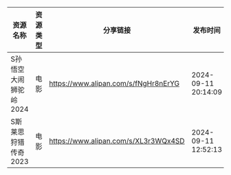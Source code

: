 | 资源名称          | 资源类型 | 分享链接                                 | 发布时间                |
| ------------- | ---- | ------------------------------------ | ------------------- |
| S孙悟空大闹狮驼岭2024 | 电影   | https://www.alipan.com/s/fNgHr8nErYG | 2024-09-11 20:14:09 |
| S斯莱思狩猎传奇2023  | 电影   | https://www.alipan.com/s/XL3r3WQx4SD | 2024-09-11 12:52:13 |
